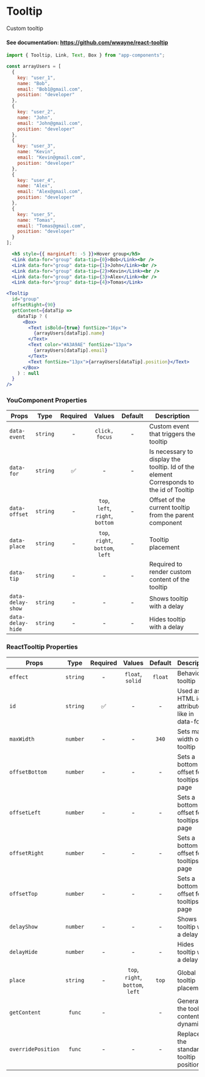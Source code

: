 # Tooltip

Custom tooltip

#### See documentation: https://github.com/wwayne/react-tooltip

```js
import { Tooltip, Link, Text, Box } from "app-components";
```

```js
const arrayUsers = [
  {
    key: "user_1",
    name: "Bob",
    email: "Bob1@gmail.com",
    position: "developer"
  },
  {
    key: "user_2",
    name: "John",
    email: "John@gmail.com",
    position: "developer"
  },
  {
    key: "user_3",
    name: "Kevin",
    email: "Kevin@gmail.com",
    position: "developer"
  },
  {
    key: "user_4",
    name: "Alex",
    email: "Alex@gmail.com",
    position: "developer"
  },
  {
    key: "user_5",
    name: "Tomas",
    email: "Tomas@gmail.com",
    position: "developer"
  }
];
```

```jsx
  <h5 style={{ marginLeft: -5 }}>Hover group</h5>
  <Link data-for="group" data-tip={0}>Bob</Link><br />
  <Link data-for="group" data-tip={1}>John</Link><br />
  <Link data-for="group" data-tip={2}>Kevin</Link><br />
  <Link data-for="group" data-tip={3}>Alex</Link><br />
  <Link data-for="group" data-tip={4}>Tomas</Link>
```

```jsx
<Tooltip
  id="group"
  offsetRight={90}
  getContent={dataTip =>
    dataTip ? (
      <Box>
        <Text isBold={true} fontSize="16px">
          {arrayUsers[dataTip].name}
        </Text>
        <Text color="#A3A9AE" fontSize="13px">
          {arrayUsers[dataTip].email}
        </Text>
        <Text fontSize="13px">{arrayUsers[dataTip].position}</Text>
      </Box>
    ) : null
  }
/>
```

### YouComponent Properties

| Props             |   Type   | Required |              Values              | Default | Description                       |
| ----------------- | :------: | :------: | :------------------------------: | :-----: | --------------------------------- |
| `data-event`      | `string` |    -     |          `click, focus`          |    -    | Custom event that triggers the tooltip   |
| `data-for`        | `string` |    ✅    |                -                 |    -    | Is necessary to display the tooltip. Id of the element Corresponds to the id of Tooltip  |
| `data-offset`     | `string` |    -     | `top`, `left`, `right`, `bottom` |    -    | Offset of the current tooltip from the parent component     |
| `data-place`      | `string` |    -     | `top`, `right`, `bottom`, `left` |    -    | Tooltip placement                 |
| `data-tip`        | `string` |    -     |                -                 |    -    | Required to render custom content of the tooltip |
| `data-delay-show` | `string` |    -     |                -                 |    -    | Shows tooltip with a delay        |
| `data-delay-hide` | `string` |    -     |                -                 |    -    | Hides tooltip with a delay        |

### ReactTooltip Properties

| Props              |      Type      | Required |              Values              | Default | Description                            |
| ------------------ | :------------: | :------: | :------------------------------: | :-----: | -------------------------------------- |
| `effect`           |    `string`    |    -     |         `float`, `solid`         | `float` | Behavior of tooltip                    |
| `id`               |    `string`    |    ✅    |                -                 |    -    | Used as HTML id attribute - like in data-for            |
| `maxWidth`         |    `number`    |    -     |                -                 |  `340`  | Sets max width of tooltip               |
| `offsetBottom`     |    `number`    |    -     |                -                 |    -    | Sets a bottom offset for all tooltips on page     |
| `offsetLeft`       |    `number`    |    -     |                -                 |    -    | Sets a bottom offset for all tooltips on page       |
| `offsetRight`      |    `number`    |    -     |                -                 |    -    | Sets a bottom offset for all tooltips on page      |
| `offsetTop`        |    `number`    |    -     |                -                 |    -    | Sets a bottom offset for all tooltips on page        |
| `delayShow`        |    `number`    |    -     |                -                 |    -    | Shows tooltip with a delay                     |
| `delayHide`        |    `number`    |    -     |                -                 |    -    | Hides tooltip with a delay                     |
| `place`            |    `string`    |    -     | `top`, `right`, `bottom`, `left` |  `top`  | Global tooltip placement               |
| `getContent`       |     `func`     |    -     |                                  |    -    | Generates the tooltip content dynamically   |
| `overridePosition` |     `func`     |    -     |                -                 |    -    | Replaces the standard tooltip position |
